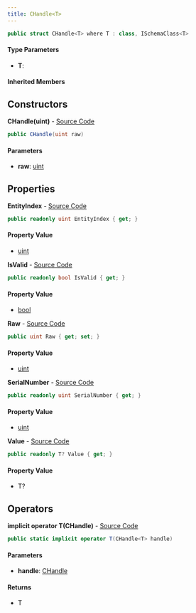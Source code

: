 ```yaml
---
title: CHandle<T>
---
```


```csharp
public struct CHandle<T> where T : class, ISchemaClass<T>
```

#### Type Parameters

- **T**: 

#### Inherited Members

## Constructors

**CHandle(uint)** - [Source Code](https://github.com/swiftly-solution/swiftlys2/blob/master/managed/src/SwiftlyS2.Shared/Natives/Structs/CHandle.cs#L17)

```csharp
public CHandle(uint raw)
```

#### Parameters

- **raw**: [uint](https://learn.microsoft.com/dotnet/api/system.uint32)

## Properties

**EntityIndex** - [Source Code](https://github.com/swiftly-solution/swiftlys2/blob/master/managed/src/SwiftlyS2.Shared/Natives/Structs/CHandle.cs#L32)

```csharp
public readonly uint EntityIndex { get; }
```

#### Property Value

- [uint](https://learn.microsoft.com/dotnet/api/system.uint32)

**IsValid** - [Source Code](https://github.com/swiftly-solution/swiftlys2/blob/master/managed/src/SwiftlyS2.Shared/Natives/Structs/CHandle.cs#L36)

```csharp
public readonly bool IsValid { get; }
```

#### Property Value

- [bool](https://learn.microsoft.com/dotnet/api/system.boolean)

**Raw** - [Source Code](https://github.com/swiftly-solution/swiftlys2/blob/master/managed/src/SwiftlyS2.Shared/Natives/Structs/CHandle.cs#L12)

```csharp
public uint Raw { get; set; }
```

#### Property Value

- [uint](https://learn.microsoft.com/dotnet/api/system.uint32)

**SerialNumber** - [Source Code](https://github.com/swiftly-solution/swiftlys2/blob/master/managed/src/SwiftlyS2.Shared/Natives/Structs/CHandle.cs#L34)

```csharp
public readonly uint SerialNumber { get; }
```

#### Property Value

- [uint](https://learn.microsoft.com/dotnet/api/system.uint32)

**Value** - [Source Code](https://github.com/swiftly-solution/swiftlys2/blob/master/managed/src/SwiftlyS2.Shared/Natives/Structs/CHandle.cs#L21)

```csharp
public readonly T? Value { get; }
```

#### Property Value

- T?

## Operators

**implicit operator T(CHandle<T>)** - [Source Code](https://github.com/swiftly-solution/swiftlys2/blob/master/managed/src/SwiftlyS2.Shared/Natives/Structs/CHandle.cs#L39)

```csharp
public static implicit operator T(CHandle<T> handle)
```

#### Parameters

- **handle**: [CHandle](/docs/api/shared/natives/chandle-1)<T>

#### Returns

- T

